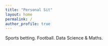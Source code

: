 ```yaml
---
title: "Personal Sit"
layout: home
permalink: /
author_profile: true
---
```


Sports betting.  Football.  Data Science & Maths.
